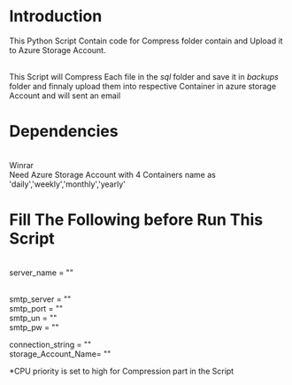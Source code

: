 # Introduction 
This Python Script Contain code for Compress folder contain and Upload it to Azure Storage Account.

</br>This Script will Compress Each file in the *sql* folder and save it in *backups* folder and finnaly upload them into respective Container in azure storage Account and will sent an email 

# Dependencies
</br>Winrar
</br>Need Azure Storage Account with 4 Containers name as 'daily','weekly','monthly','yearly'


# Fill The Following before Run This Script
</br>server_name = "<Server Name>"

</br>smtp_server = "<SMTP Server>"
</br>smtp_port = "<SMTP Port>"
</br>smtp_un = "<SMTP Username>"
</br>smtp_pw = "<SMTP Password>"

connection_string = "<Azure Storage Connection String>"
</br>storage_Account_Name= "<Azure Storage Account Name>"


*CPU priority is set to high for Compression part in the Script